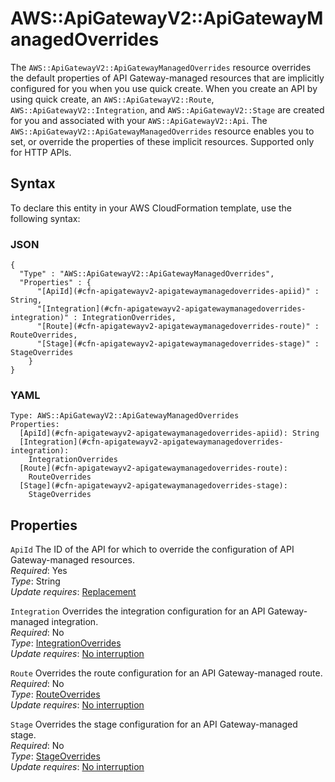 # AWS::ApiGatewayV2::ApiGatewayManagedOverrides<a name="aws-resource-apigatewayv2-apigatewaymanagedoverrides"></a>

The `AWS::ApiGatewayV2::ApiGatewayManagedOverrides` resource overrides the default properties of API Gateway\-managed resources that are implicitly configured for you when you use quick create\. When you create an API by using quick create, an `AWS::ApiGatewayV2::Route`, `AWS::ApiGatewayV2::Integration`, and `AWS::ApiGatewayV2::Stage` are created for you and associated with your `AWS::ApiGatewayV2::Api`\. The `AWS::ApiGatewayV2::ApiGatewayManagedOverrides` resource enables you to set, or override the properties of these implicit resources\. Supported only for HTTP APIs\.

## Syntax<a name="aws-resource-apigatewayv2-apigatewaymanagedoverrides-syntax"></a>

To declare this entity in your AWS CloudFormation template, use the following syntax:

### JSON<a name="aws-resource-apigatewayv2-apigatewaymanagedoverrides-syntax.json"></a>

```
{
  "Type" : "AWS::ApiGatewayV2::ApiGatewayManagedOverrides",
  "Properties" : {
      "[ApiId](#cfn-apigatewayv2-apigatewaymanagedoverrides-apiid)" : String,
      "[Integration](#cfn-apigatewayv2-apigatewaymanagedoverrides-integration)" : IntegrationOverrides,
      "[Route](#cfn-apigatewayv2-apigatewaymanagedoverrides-route)" : RouteOverrides,
      "[Stage](#cfn-apigatewayv2-apigatewaymanagedoverrides-stage)" : StageOverrides
    }
}
```

### YAML<a name="aws-resource-apigatewayv2-apigatewaymanagedoverrides-syntax.yaml"></a>

```
Type: AWS::ApiGatewayV2::ApiGatewayManagedOverrides
Properties: 
  [ApiId](#cfn-apigatewayv2-apigatewaymanagedoverrides-apiid): String
  [Integration](#cfn-apigatewayv2-apigatewaymanagedoverrides-integration): 
    IntegrationOverrides
  [Route](#cfn-apigatewayv2-apigatewaymanagedoverrides-route): 
    RouteOverrides
  [Stage](#cfn-apigatewayv2-apigatewaymanagedoverrides-stage): 
    StageOverrides
```

## Properties<a name="aws-resource-apigatewayv2-apigatewaymanagedoverrides-properties"></a>

`ApiId`  <a name="cfn-apigatewayv2-apigatewaymanagedoverrides-apiid"></a>
The ID of the API for which to override the configuration of API Gateway\-managed resources\.  
*Required*: Yes  
*Type*: String  
*Update requires*: [Replacement](https://docs.aws.amazon.com/AWSCloudFormation/latest/UserGuide/using-cfn-updating-stacks-update-behaviors.html#update-replacement)

`Integration`  <a name="cfn-apigatewayv2-apigatewaymanagedoverrides-integration"></a>
Overrides the integration configuration for an API Gateway\-managed integration\.  
*Required*: No  
*Type*: [IntegrationOverrides](aws-properties-apigatewayv2-apigatewaymanagedoverrides-integrationoverrides.md)  
*Update requires*: [No interruption](https://docs.aws.amazon.com/AWSCloudFormation/latest/UserGuide/using-cfn-updating-stacks-update-behaviors.html#update-no-interrupt)

`Route`  <a name="cfn-apigatewayv2-apigatewaymanagedoverrides-route"></a>
Overrides the route configuration for an API Gateway\-managed route\.  
*Required*: No  
*Type*: [RouteOverrides](aws-properties-apigatewayv2-apigatewaymanagedoverrides-routeoverrides.md)  
*Update requires*: [No interruption](https://docs.aws.amazon.com/AWSCloudFormation/latest/UserGuide/using-cfn-updating-stacks-update-behaviors.html#update-no-interrupt)

`Stage`  <a name="cfn-apigatewayv2-apigatewaymanagedoverrides-stage"></a>
Overrides the stage configuration for an API Gateway\-managed stage\.  
*Required*: No  
*Type*: [StageOverrides](aws-properties-apigatewayv2-apigatewaymanagedoverrides-stageoverrides.md)  
*Update requires*: [No interruption](https://docs.aws.amazon.com/AWSCloudFormation/latest/UserGuide/using-cfn-updating-stacks-update-behaviors.html#update-no-interrupt)